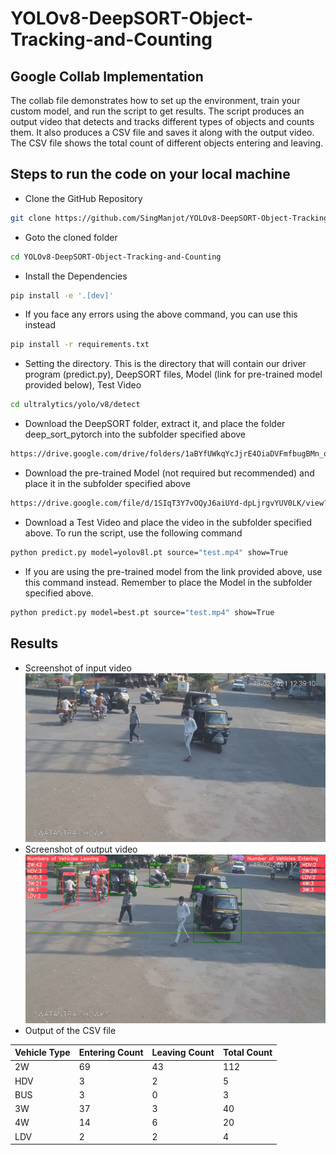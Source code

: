 
# YOLOv8-DeepSORT-Object-Tracking-and-Counting

## Google Collab Implementation
The collab file demonstrates how to set up the environment, train your custom model, and run the script to get results. The script produces an output video that detects and tracks different types of objects and counts them. It also produces a CSV file and saves it along with the output video. The CSV file shows the total count of different objects entering and leaving. 
## Steps to run the code on your local machine
* Clone the GitHub Repository
```bash
git clone https://github.com/SingManjot/YOLOv8-DeepSORT-Object-Tracking-and-Counting
```
* Goto the cloned folder
```bash
cd YOLOv8-DeepSORT-Object-Tracking-and-Counting
```
* Install the Dependencies
```bash
pip install -e '.[dev]'
```
* If you face any errors using the above command, you can use this instead
```bash
pip install -r requirements.txt
```
* Setting the directory. This is the directory that will contain our driver program (predict.py), DeepSORT files, Model (link for pre-trained model provided below), Test Video
```bash
cd ultralytics/yolo/v8/detect
```
* Download the DeepSORT folder, extract it, and place the folder deep_sort_pytorch into the subfolder specified above
```bash
https://drive.google.com/drive/folders/1aBYfUWkqYcJjrE4OiaDVFmfbugBMn_op?usp=sharing 
```
* Download the pre-trained Model (not required but recommended) and place it in the subfolder specified above
```bash
https://drive.google.com/file/d/1SIqT3Y7vOQyJ6aiUYd-dpLjrgvYUV0LK/view?usp=drive_link
```

* Download a Test Video and place the video in the subfolder specified above. To run the script, use the following command
```bash
python predict.py model=yolov8l.pt source="test.mp4" show=True
```
* If you are using the pre-trained model from the link provided above, use this command instead. Remember to place the Model in the subfolder specified above.
```bash
python predict.py model=best.pt source="test.mp4" show=True
```

## Results
* Screenshot of input video
![App Screenshot](figure/fig2.png)
* Screenshot of output video
![App Screenshot](figure/fig1.png)
* Output of the CSV file

| Vehicle Type | Entering Count | Leaving Count | Total Count |
|--------------|----------------|---------------|-------------|
| 2W           | 69             | 43            | 112         |
| HDV          | 3              | 2             | 5           |
| BUS          | 3              | 0             | 3           |
| 3W           | 37             | 3             | 40          |
| 4W           | 14             | 6             | 20          |
| LDV          | 2              | 2             | 4           |
